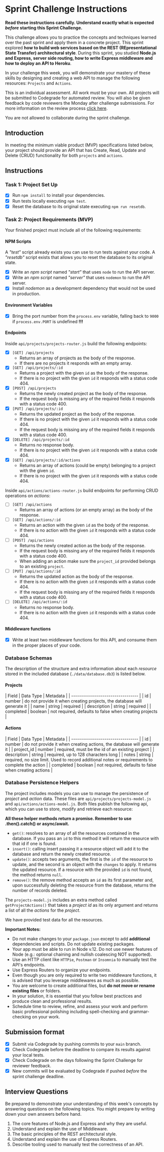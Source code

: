 # Sprint Challenge Instructions

**Read these instructions carefully. Understand exactly what is expected _before_ starting this Sprint Challenge.**

This challenge allows you to practice the concepts and techniques learned over the past sprint and apply them in a concrete project. This sprint explored **how to build web services based on the REST (REpresentational State Transfer) architectural style**. During this sprint, you studied **Node.js and Express, server side routing, how to write Express middleware and how to deploy an API to Heroku**.

In your challenge this week, you will demonstrate your mastery of these skills by designing and creating a web API to manage the following resources: `Projects` and `Actions`.

This is an individual assessment. All work must be your own. All projects will be submitted to Codegrade for automated review. You will also be given feedback by code reviewers the Monday after challenge submissions. For more information on the review process [click here](https://www.notion.so/bloomtech/How-to-View-Feedback-in-CodeGrade-c5147cee220c4044a25de28bcb6bb54a).

You are not allowed to collaborate during the sprint challenge.

## Introduction
In meeting the minimum viable product (MVP) specifications listed below, your project should provide an API that has Create, Read, Update and Delete (CRUD) functionality for both `projects` and `actions`.


## Instructions

### Task 1: Project Set Up
- [X] Run `npm install` to install your dependencies.
- [X] Run tests locally executing `npm test`.
- [X] Reset the database to its original state executing `npm run resetdb`.

### Task 2: Project Requirements (MVP)
Your finished project must include all of the following requirements:

#### NPM Scripts
A _"test"_ script already exists you can use to run tests against your code.
A _"resetdb"_ script exists that allows you to reset the database to its original state.

- [X] Write an _npm script_ named _"start"_ that uses `node` to run the API server.
- [X] Write an _npm script_ named _"server"_ that uses `nodemon` to run the API server.
- [X] Install _nodemon_ as a development dependency that would not be used in production.

#### Environment Variables
- [X] Bring the port number from the `process.env` variable, falling back to `9000` if `process.env.PORT` is undefined **!!!**

#### Endpoints
Inside `api/projects/projects-router.js` build the following endpoints:

- [X] `[GET] /api/projects`
  - Returns an array of projects as the body of the response.
  - If there are no projects it responds with an empty array.
- [X] `[GET] /api/projects/:id`
  - Returns a project with the given `id` as the body of the response.
  - If there is no project with the given `id` it responds with a status code 404.
- [X] `[POST] /api/projects`
  - Returns the newly created project as the body of the response.
  - If the request body is missing any of the required fields it responds with a status code 400.
- [X] `[PUT] /api/projects/:id`
  - Returns the updated project as the body of the response.
  - If there is no project with the given `id` it responds with a status code 404.
  - If the request body is missing any of the required fields it responds with a status code 400.
- [X] `[DELETE] /api/projects/:id`
  - Returns no response body.
  - If there is no project with the given `id` it responds with a status code 404.
- [X] `[GET] /api/projects/:id/actions`
  - Returns an array of actions (could be empty) belonging to a project with the given `id`.
  - If there is no project with the given `id` it responds with a status code 404.

Inside `api/actions/actions-router.js` build endpoints for performing CRUD operations on _actions_:

- [ ] `[GET] /api/actions`
  - Returns an array of actions (or an empty array) as the body of the response.
- [ ] `[GET] /api/actions/:id`
  - Returns an action with the given `id` as the body of the response.
  - If there is no action with the given `id` it responds with a status code 404.
- [ ] `[POST] /api/actions`
  - Returns the newly created action as the body of the response.
  - If the request body is missing any of the required fields it responds with a status code 400.
  - When adding an action make sure the `project_id` provided belongs to an existing `project`.
- [ ] `[PUT] /api/actions/:id`
  - Returns the updated action as the body of the response.
  - If there is no action with the given `id` it responds with a status code 404.
  - If the request body is missing any of the required fields it responds with a status code 400.
- [ ] `[DELETE] /api/actions/:id`
  - Returns no response body.
  - If there is no action with the given `id` it responds with a status code 404.

#### Middleware functions
- [X] Write at least two middleware functions for this API, and consume them in the proper places of your code.

### Database Schemas
The description of the structure and extra information about each _resource_ stored in the included database (`./data/database.db3`) is listed below.

#### Projects
| Field       | Data Type | Metadata |
| ---------------------------------- |
| id          | number    | do not provide it when creating projects, the database will generate it |
| name        | string    | required |
| description | string    | required |
| completed   | boolean   | not required, defaults to false when creating projects |

#### Actions
| Field       | Data Type | Metadata |
| ---------------------------------- |
| id          | number    | do not provide it when creating actions, the database will generate it |
| project_id  | number    | required, must be the id of an existing project |
| description | string    | required, up to 128 characters long |
| notes       | string    | required, no size limit. Used to record additional notes or requirements to complete the action  |
| completed   | boolean   | not required, defaults to false when creating actions |

### Database Persistence Helpers
The project includes models you can use to manage the persistence of _project_ and _action_ data. These files are `api/projects/projects-model.js` and `api/actions/actions-model.js`. Both files publish the following api, which you can use to store, modify and retrieve each resource:

**All these helper methods return a promise. Remember to use .then().catch() or async/await.**
- `get()`: resolves to an array of all the resources contained in the database. If you pass an `id` to this method it will return the resource with that id if one is found.
- `insert()`: calling insert passing it a resource object will add it to the database and return the newly created resource.
- `update()`: accepts two arguments, the first is the `id` of the resource to update, and the second is an object with the `changes` to apply. It returns the updated resource. If a resource with the provided `id` is not found, the method returns `null`.
- `remove()`: the remove method accepts an `id` as its first parameter and, upon successfully deleting the resource from the database, returns the number of records deleted.

The `projects-model.js` includes an extra method called `getProjectActions()` that takes a _project id_ as its only argument and returns a list of all the _actions_ for the _project_.

We have provided test data for all the resources.

**Important Notes:**
- Do not make changes to your `package.json` except to add **additional** dependencies and scripts. Do not update existing packages.
- Your app must be able to run in Node v.12. Do not use newer features of Node (e.g.: optional chaining and nullish coalescing NOT supported).
- Use an HTTP client like `HTTPie`, `Postman` or `Insomnia` to manually test the API's endpoints.
- Use Express Routers to organize your endpoints.
- Even though you are only required to write two middleware functions, it is advised that you leverage middlewares as much as possible.
- You are welcome to create additional files, but **do not move or rename existing files** or folders.
- In your solution, it is essential that you follow best practices and produce clean and professional results.
- Schedule time to review, refine, and assess your work and perform basic professional polishing including spell-checking and grammar-checking on your work.

## Submission format
- [X] Submit via Codegrade by pushing commits to your `main` branch.
- [X] Check Codegrade before the deadline to compare its results against your local tests.
- [X] Check Codegrade on the days following the Sprint Challenge for reviewer feedback.
- [X] New commits will be evaluated by Codegrade if pushed _before_ the sprint challenge deadline.

## Interview Questions
Be prepared to demonstrate your understanding of this week's concepts by answering questions on the following topics. You might prepare by writing down your own answers before hand.

1. The core features of Node.js and Express and why they are useful.
1. Understand and explain the use of Middleware.
1. The basic principles of the REST architectural style.
1. Understand and explain the use of Express Routers.
1. Describe tooling used to manually test the correctness of an API.
